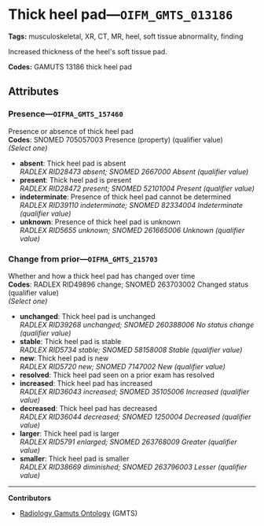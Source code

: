 # Thick heel pad—`OIFM_GMTS_013186`

**Tags:** musculoskeletal, XR, CT, MR, heel, soft tissue abnormality, finding

Increased thickness of the heel's soft tissue pad.

**Codes:** GAMUTS 13186 thick heel pad

## Attributes

### Presence—`OIFMA_GMTS_157460`

Presence or absence of thick heel pad  
**Codes**: SNOMED 705057003 Presence (property) (qualifier value)  
*(Select one)*

- **absent**: Thick heel pad is absent  
_RADLEX RID28473 absent; SNOMED 2667000 Absent (qualifier value)_
- **present**: Thick heel pad is present  
_RADLEX RID28472 present; SNOMED 52101004 Present (qualifier value)_
- **indeterminate**: Presence of thick heel pad cannot be determined  
_RADLEX RID39110 indeterminate; SNOMED 82334004 Indeterminate (qualifier value)_
- **unknown**: Presence of thick heel pad is unknown  
_RADLEX RID5655 unknown; SNOMED 261665006 Unknown (qualifier value)_

### Change from prior—`OIFMA_GMTS_215703`

Whether and how a thick heel pad has changed over time  
**Codes**: RADLEX RID49896 change; SNOMED 263703002 Changed status (qualifier value)  
*(Select one)*

- **unchanged**: Thick heel pad is unchanged  
_RADLEX RID39268 unchanged; SNOMED 260388006 No status change (qualifier value)_
- **stable**: Thick heel pad is stable  
_RADLEX RID5734 stable; SNOMED 58158008 Stable (qualifier value)_
- **new**: Thick heel pad is new  
_RADLEX RID5720 new; SNOMED 7147002 New (qualifier value)_
- **resolved**: Thick heel pad seen on a prior exam has resolved  
- **increased**: Thick heel pad has increased  
_RADLEX RID36043 increased; SNOMED 35105006 Increased (qualifier value)_
- **decreased**: Thick heel pad has decreased  
_RADLEX RID36044 decreased; SNOMED 1250004 Decreased (qualifier value)_
- **larger**: Thick heel pad is larger  
_RADLEX RID5791 enlarged; SNOMED 263768009 Greater (qualifier value)_
- **smaller**: Thick heel pad is smaller  
_RADLEX RID38669 diminished; SNOMED 263796003 Lesser (qualifier value)_

---

**Contributors**

- [Radiology Gamuts Ontology](https://gamuts.net/) (GMTS)